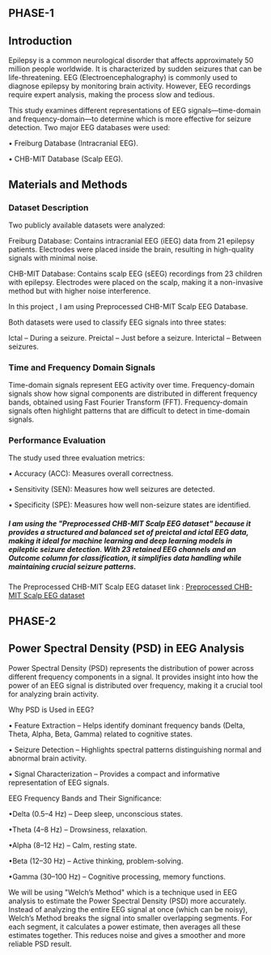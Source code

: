 ## PHASE-1

## Introduction

Epilepsy is a common neurological disorder that affects approximately 50 million people worldwide. It is characterized by sudden seizures that can be life-threatening. EEG (Electroencephalography) is commonly used to diagnose epilepsy by monitoring brain activity. However, EEG recordings require expert analysis, making the process slow and tedious.

This study examines different representations of EEG signals—time-domain and frequency-domain—to determine which is more effective for seizure detection. Two major EEG databases were used:

• Freiburg Database (Intracranial EEG). 

• CHB-MIT Database (Scalp EEG).

## Materials and Methods

### Dataset Description

Two publicly available datasets were analyzed:

Freiburg Database: Contains intracranial EEG (iEEG) data from 21 epilepsy patients. Electrodes were placed inside the brain, resulting in high-quality signals with minimal noise.

CHB-MIT Database: Contains scalp EEG (sEEG) recordings from 23 children with epilepsy. Electrodes were placed on the scalp, making it a non-invasive method but with higher noise interference.

In this project , I am using Preprocessed CHB-MIT Scalp EEG Database.

Both datasets were used to classify EEG signals into three states:

Ictal – During a seizure.
Preictal – Just before a seizure.
Interictal – Between seizures.

### Time and Frequency Domain Signals

Time-domain signals represent EEG activity over time.
Frequency-domain signals show how signal components are distributed in different frequency bands, obtained using Fast Fourier Transform (FFT).
Frequency-domain signals often highlight patterns that are difficult to detect in time-domain signals.

### Performance Evaluation

The study used three evaluation metrics:

• Accuracy (ACC): Measures overall correctness.

• Sensitivity (SEN): Measures how well seizures are detected.

• Specificity (SPE): Measures how well non-seizure states are identified.

##### I am using the "Preprocessed CHB-MIT Scalp EEG dataset" because it provides a structured and balanced set of preictal and ictal EEG data, making it ideal for machine learning and deep learning models in epileptic seizure detection. With 23 retained EEG channels and an Outcome column for classification, it simplifies data handling while maintaining crucial seizure patterns. 

The Preprocessed CHB-MIT Scalp EEG dataset link : [Preprocessed CHB-MIT Scalp EEG dataset](https://ieee-dataport.org/open-access/preprocessed-chb-mit-scalp-eeg-database)

## PHASE-2

## Power Spectral Density (PSD) in EEG Analysis

Power Spectral Density (PSD) represents the distribution of power across different frequency components in a signal. It provides insight into how the power of an EEG signal is distributed over frequency, making it a crucial tool for analyzing brain activity.

Why PSD is Used in EEG?

• Feature Extraction – Helps identify dominant frequency bands (Delta, Theta, Alpha, Beta, Gamma) related to cognitive states.

• Seizure Detection – Highlights spectral patterns distinguishing normal and abnormal brain activity.

• Signal Characterization – Provides a compact and informative representation of EEG signals.

EEG Frequency Bands and Their Significance:

•Delta (0.5–4 Hz) – Deep sleep, unconscious states.

•Theta (4–8 Hz) – Drowsiness, relaxation. 

•Alpha (8–12 Hz) – Calm, resting state.

•Beta (12–30 Hz) – Active thinking, problem-solving.

•Gamma (30–100 Hz) – Cognitive processing, memory functions.

We will be using "Welch’s Method" which is a technique used in EEG analysis to estimate the Power Spectral Density (PSD) more accurately. Instead of analyzing the entire EEG signal at once (which can be noisy), Welch’s Method breaks the signal into smaller overlapping segments. For each segment, it calculates a power estimate, then averages all these estimates together. This reduces noise and gives a smoother and more reliable PSD result.
